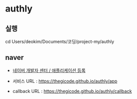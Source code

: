 # authly

## 실행

cd Users/deokim/Documents/코딩/project-my/authly

## naver

-   [네이버 개발자 센터 / 애플리케이션 등록](https://developers.naver.com/apps/#/register)

-   서비스 URL : https://thegicode.github.io/authly/app
-   callback URL : https://thegicode.github.io/authly/callback
